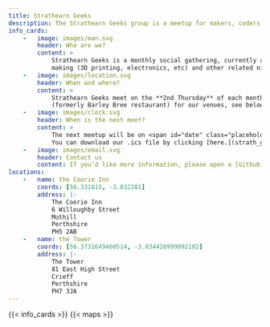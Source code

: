 ```yaml
---
title: Strathearn Geeks
description: The Strathearn Geeks group is a meetup for makers, coders, designers, and other tech-minded folk in Crieff and the surrounding areas. Visit our website for more information.
info_cards:
    -   image: images/man.svg
        header: Who are we?
        content: >
            Strathearn Geeks is a monthly social gathering, currently alternating between Muthill and Crieff, for those interested in computing (programming, open source, etc), 
            making (3D printing, electronics, etc) and other related niche subjects. We welcome those of all skill levels, offering help and advice, or just a place to chat with like minded people.
    -   image: images/location.svg
        header: When and where?
        content: > 
            Strathearn Geeks meet on the **2nd Thursday** of each month, from **7.30pm.** We alternate between **the Tower in Crieff** and **the Coorie Inn in Muthill** 
            (formerly Barley Bree restaurant) for our venues, see below for location maps.
    -   image: images/clock.svg
        header: When is the next meet?
        content: > 
            The next meetup will be on <span id="date" class="placeholder">date</span> at <span id="time" class="placeholder">time</span> at <span id="location" class="placeholder">location.</span> 
            You can download our .ics file by clicking [here.](strath_geeks_cal.ics)
    -   image: images/email.svg
        header: Contact us
        content: If you’d like more information, please open a [Github issue](https://github.com/StrathearnGeeks/StrathearnGeeks.github.io/issues) or drop an email to **strathgeeks at emeraldreverie.org.**
locations:
    -   name: the Coorie Inn
        coords: [56.331815, -3.832281]
        address: |-
            The Coorie Inn
            6 Willoughby Street
            Muthill
            Perthshire
            PH5 2AB
    -   name: the Tower
        coords: [56.3731649460514, -3.834426999092102]
        address: |-
            The Tower
            81 East High Street
            Crieff
            Perthshire
            PH7 3JA
---
```

{{< info_cards >}}
{{< maps >}}

